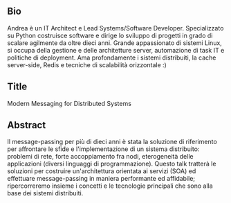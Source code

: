 Bio
---
Andrea è un IT Architect e Lead Systems/Software Developer. Specializzato su Python costruisce software e dirige lo sviluppo di progetti in grado di scalare agilmente da oltre dieci anni.
Grande appassionato di sistemi Linux, si occupa della gestione e delle architetture server, automazione di task IT e politiche di deployment.
Ama profondamente i sistemi distribuiti, la cache server-side, Redis e tecniche di scalabilità orizzontale :)

Title
---
Modern Messaging for Distributed Systems

Abstract
---
Il message-passing per più di dieci anni è stata la soluzione di riferimento per affrontare le sfide e l'implementazione di un sistema distribuito: problemi di rete, forte accoppiamento fra nodi, eterogeneità delle applicazioni (diversi linguaggi di programmazione).
Questo talk tratterà le soluzioni per costruire un'architettura orientata ai servizi (SOA) ed effettuare message-passing in maniera performante ed affidabile; ripercorreremo insieme i concetti e le tecnologie principali che sono alla base dei sistemi distribuiti.
